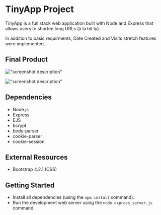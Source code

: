 # TinyApp Project

TinyApp is a full stack web application built with Node and Express that allows users to shorten long URLs (à la bit.ly). 

In addition to basic requirments, Date Created and Visits stretch features were implemented.

## Final Product

!["screenshot description"](#)

!["screenshot description"](#)

## Dependencies

- Node.js
- Express
- EJS
- bcrypt
- body-parser
- cookie-parser
- cookie-session

## External Resources

- Bootstrap 4.2.1 (CSS)

## Getting Started

- Install all dependencies (using the `npm install` command).
- Run the development web server using the `node express_server.js` command.